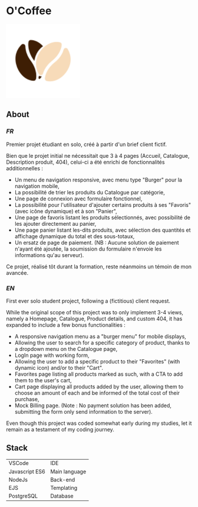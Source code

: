 # O'Coffee

<img src="./integration/images/logo.svg" alt="O'Coffee logo" width="200"/>

## About

### *FR*

Premier projet étudiant en solo, créé à partir d'un brief client fictif.

Bien que le projet initial ne nécessitait que 3 à 4 pages (Accueil, Catalogue, Description produit, 404),
celui-ci a été enrichi de fonctionnalités additionnelles :

- Un menu de navigation responsive, avec menu type "Burger" pour la navigation mobile,
- La possibilité de trier les produits du Catalogue par catégorie,
- Une page de connexion avec formulaire fonctionnel,
- La possibilité pour l'utilisateur d'ajouter certains produits à ses "Favoris" (avec icône dynamique) et à son "Panier",
- Une page de favoris listant les produits sélectionnés, avec possibilité de les ajouter directement au panier,
- Une page panier listant les-dits produits, avec sélection des quantités et affichage dynamique du total et des sous-totaux,
- Un ersatz de page de paiement. (NB : Aucune solution de paiement n'ayant été ajoutée, la soumission du formulaire n'envoie les informations qu'au serveur).

Ce projet, réalisé tôt durant la formation, reste néanmoins un témoin de mon avancée.

### *EN*

First ever solo student project, following a (fictitious) client request.

While the original scope of this project was to only implement 3-4 views, namely a Homepage, Catalogue, Product details, and custom 404,
it has expanded to include a few bonus functionalities :

- A responsive navigation menu as a "burger menu" for mobile displays,
- Allowing the user to search for a specific category of product, thanks to a dropdown menu on the Catalogue page,
- LogIn page with working form,
- Allowing the user to add a specific product to their "Favorites" (with dynamic icon) and/or to their "Cart".
- Favorites page listing all products marked as such, with a CTA to add them to the user's cart,
- Cart page displaying all products added by the user, allowing them to choose an amount of each and be informed of the total cost of their purchase,
- Mock Billing page. (Note : No payment solution has been added, submitting the form only send information to the server).

Even though this project was coded somewhat early during my studies, let it remain as a testament of my coding journey.
  
## Stack

| | |
| -------------- | ----------------- |
| VSCode | IDE |
| Javascript ES6 | Main language |
| NodeJs | Back-end |
| EJS | Templating |
| PostgreSQL | Database |

